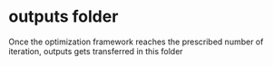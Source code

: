 # outputs folder
Once the optimization framework reaches the prescribed number of iteration, outputs gets transferred in this folder

